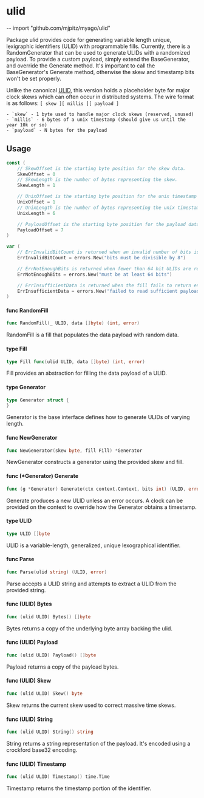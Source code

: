 # ulid
--
    import "github.com/mjpitz/myago/ulid"

Package ulid provides code for generating variable length unique, lexigraphic
identifiers (ULID) with programmable fills. Currently, there is a
RandomGenerator that can be used to generate ULIDs with a randomized payload. To
provide a custom payload, simply extend the BaseGenerator, and override the
Generate method. It's important to call the BaseGenerator's Generate method,
otherwise the skew and timestamp bits won't be set properly.

Unlike the canonical [ULID](https://github.com/ulid/spec), this version holds a
placeholder byte for major clock skews which can often occur in distributed
systems. The wire format is as follows: `[ skew ][ millis ][ payload ]`

    - `skew` - 1 byte used to handle major clock skews (reserved, unused)
    - `millis` - 6 bytes of a unix timestamp (should give us until the year 10k or so)
    - `payload` - N bytes for the payload

## Usage

```go
const (
	// SkewOffset is the starting byte position for the skew data.
	SkewOffset = 0
	// SkewLength is the number of bytes representing the skew.
	SkewLength = 1

	// UnixOffset is the starting byte position for the unix timestamp data.
	UnixOffset = 1
	// UnixLength is the number of bytes representing the unix timestamp data.
	UnixLength = 6

	// PayloadOffset is the starting byte position for the payload data.
	PayloadOffset = 7
)
```

```go
var (
	// ErrInvalidBitCount is returned when an invalid number of bits is provided to the Generate method of a Generator.
	ErrInvalidBitCount = errors.New("bits must be divisible by 8")

	// ErrNotEnoughBits is returned when fewer than 64 bit ULIDs are requested to be generated.
	ErrNotEnoughBits = errors.New("must be at least 64 bits")

	// ErrInsufficientData is returned when the fill fails to return enough fata for the ULID.
	ErrInsufficientData = errors.New("failed to read sufficient payload data")
)
```

#### func  RandomFill

```go
func RandomFill(_ ULID, data []byte) (int, error)
```
RandomFill is a fill that populates the data payload with random data.

#### type Fill

```go
type Fill func(ulid ULID, data []byte) (int, error)
```

Fill provides an abstraction for filling the data payload of a ULID.

#### type Generator

```go
type Generator struct {
}
```

Generator is the base interface defines how to generate ULIDs of varying length.

#### func  NewGenerator

```go
func NewGenerator(skew byte, fill Fill) *Generator
```
NewGenerator constructs a generator using the provided skew and fill.

#### func (*Generator) Generate

```go
func (g *Generator) Generate(ctx context.Context, bits int) (ULID, error)
```
Generate produces a new ULID unless an error occurs. A clock can be provided on
the context to override how the Generator obtains a timestamp.

#### type ULID

```go
type ULID []byte
```

ULID is a variable-length, generalized, unique lexographical identifier.

#### func  Parse

```go
func Parse(ulid string) (ULID, error)
```
Parse accepts a ULID string and attempts to extract a ULID from the provided
string.

#### func (ULID) Bytes

```go
func (ulid ULID) Bytes() []byte
```
Bytes returns a copy of the underlying byte array backing the ulid.

#### func (ULID) Payload

```go
func (ulid ULID) Payload() []byte
```
Payload returns a copy of the payload bytes.

#### func (ULID) Skew

```go
func (ulid ULID) Skew() byte
```
Skew returns the current skew used to correct massive time skews.

#### func (ULID) String

```go
func (ulid ULID) String() string
```
String returns a string representation of the payload. It's encoded using a
crockford base32 encoding.

#### func (ULID) Timestamp

```go
func (ulid ULID) Timestamp() time.Time
```
Timestamp returns the timestamp portion of the identifier.
